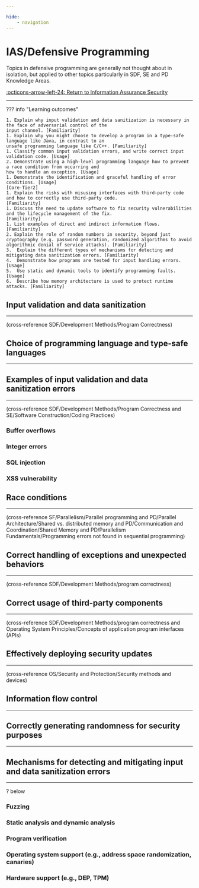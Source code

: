 ```yaml
---

hide:
    - navigation
---
```


# IAS/Defensive Programming

Topics in defensive programming are generally not thought about in isolation, but applied to
other topics particularly in SDF, SE and PD Knowledge Areas.

[:octicons-arrow-left-24: Return to Information Assurance Security](/Knowledge-Notebook/Information-Assurance-Security/)

---

??? info "Learning outcomes"

    1. Explain why input validation and data sanitization is necessary in the face of adversarial control of the
    input channel. [Familiarity]
    1. Explain why you might choose to develop a program in a type-safe language like Java, in contrast to an
    unsafe programming language like C/C++. [Familiarity]
    1. Classify common input validation errors, and write correct input validation code. [Usage]
    2. Demonstrate using a high-level programming language how to prevent a race condition from occurring and
    how to handle an exception. [Usage]
    1. Demonstrate the identification and graceful handling of error conditions. [Usage]
    [Core-Tier2]
    1. Explain the risks with misusing interfaces with third-party code and how to correctly use third-party code.
    [Familiarity]
    1. Discuss the need to update software to fix security vulnerabilities and the lifecycle management of the fix.
    [Familiarity]
    1. List examples of direct and indirect information flows. [Familiarity]
    2. Explain the role of random numbers in security, beyond just cryptography (e.g. password generation, randomized algorithms to avoid algorithmic denial of service attacks). [Familiarity]
    3.  Explain the different types of mechanisms for detecting and mitigating data sanitization errors. [Familiarity]
    4.  Demonstrate how programs are tested for input handling errors. [Usage]
    5.  Use static and dynamic tools to identify programming faults. [Usage]
    6.  Describe how memory architecture is used to protect runtime attacks. [Familiarity]

## Input validation and data sanitization

---

(cross-reference SDF/Development Methods/Program Correctness)

## Choice of programming language and type-safe languages

---

## Examples of input validation and data sanitization errors

---
(cross-reference SDF/Development Methods/Program Correctness and SE/Software Construction/Coding Practices)

### Buffer overflows

### Integer errors

### SQL injection

### XSS vulnerability

## Race conditions

---

(cross-reference SF/Parallelism/Parallel programming and PD/Parallel Architecture/Shared vs. distributed memory and PD/Communication and Coordination/Shared Memory and PD/Parallelism Fundamentals/Programming errors not found in sequential programming)

## Correct handling of exceptions and unexpected behaviors

---

(cross-reference SDF/Development Methods/program correctness)

## Correct usage of third-party components

---

(cross-reference SDF/Development Methods/program correctness and Operating System Principles/Concepts of application program interfaces (APIs)

## Effectively deploying security updates

---

(cross-reference OS/Security and Protection/Security methods and devices)

## Information flow control

---

## Correctly generating randomness for security purposes

---

## Mechanisms for detecting and mitigating input and data sanitization errors

---

? below

### Fuzzing

### Static analysis and dynamic analysis

### Program verification

### Operating system support (e.g., address space randomization, canaries)

### Hardware support (e.g., DEP, TPM)
